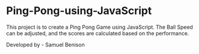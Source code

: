 # Ping-Pong-using-JavaScript
This project is to create a Ping Pong Game using JavaScript. The Ball Speed can be adjusted, and the scores are calculated based on the performance.

Developed by - Samuel Benison
